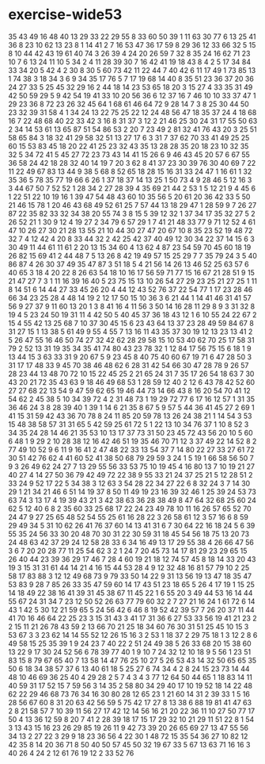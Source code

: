 # exercise-wide53
35
43
49
16
48
40
13
29
33
22
29
55
8
33
60
50
39
1
11
63
30
77
6
13
25
41
36
8
23
10
62
13
23
8
1
14
41
2
7
16
53
47
36
17
59
8
29
36
12
33
66
32
5
15
8
10
44
42
43
19
61
40
74
3
26
39
4
24
20
26
59
7
32
8
35
24
16
62
71
23
10
7
6
13
24
11
10
5
34
2
4
11
28
39
30
7
16
42
41
19
18
43
8
4
2
5
17
34
84
33
34
20
5
42
4
2
30
8
30
5
60
73
42
11
22
44
7
40
42
6
11
17
49
1
73
85
13
1
74
38
3
18
34
3
6
9
34
35
17
76
5
7
17
19
68
14
40
8
35
51
23
36
37
20
36
24
27
33
5
25
45
32
29
16
2
44
18
14
23
53
65
18
20
3
15
27
4
33
35
31
49
42
50
59
29
5
9
42
54
19
41
33
10
20
56
36
6
12
37
16
7
46
10
10
33
37
47
1
29
23
36
8
72
23
26
32
45
64
1
68
61
46
64
72
9
28
14
7
3
8
25
30
44
50
23
32
39
31
58
4
1
34
24
13
22
75
25
22
12
24
48
56
47
18
35
37
24
4
18
68
16
7
22
48
68
40
22
33
42
3
16
8
31
37
3
12
2
21
46
25
30
24
31
17
55
50
63
2
34
14
53
61
13
65
87
51
54
86
53
2
20
7
23
49
2
81
32
41
76
43
20
3
25
51
58
65
84
3
18
32
41
29
58
32
51
13
27
17
6
3
31
7
37
62
70
33
41
49
25
25
60
15
53
83
45
18
20
22
41
25
23
32
43
35
13
28
28
35
20
18
23
10
32
35
32
5
34
72
41
5
45
27
72
23
73
43
14
41
15
26
6
9
46
43
45
20
57
6
67
55
36
58
24
42
18
28
32
40
14
19
7
20
3
62
8
41
37
23
30
39
76
30
40
69
7
22
11
22
49
67
83
13
44
9
38
5
68
8
52
65
18
28
15
16
31
33
24
47
1
16
61
1
32
35
36
5
78
35
77
19
66
6
26
1
37
18
37
14
13
25
1
50
73
4
9
28
46
5
12
16
3
3
44
67
50
7
52
52
1
28
34
2
27
28
39
4
35
69
21
44
2
53
1
5
12
21
9
4
45
6
1
22
51
22
10
19
16
1
39
47
54
48
43
60
10
35
56
5
20
61
20
36
42
33
5
50
21
46
15
78
1
20
46
43
68
49
52
61
25
7
57
44
13
18
29
47
1
28
59
9
7
26
27
87
22
35
82
33
32
34
38
20
55
74
3
8
15
5
39
12
32
1
37
34
17
35
32
27
5
2
26
52
21
1
30
9
12
4
19
27
2
34
79
6
57
29
1
7
41
21
48
33
77
9
71
12
52
4
61
47
10
26
27
30
21
28
13
55
21
10
44
30
27
47
20
67
10
8
35
23
52
19
48
72
32
7
4
12
42
4
20
8
33
44
32
2
42
25
42
37
40
49
12
30
34
22
37
14
15
6
3
30
49
11
44
61
11
61
2
20
13
15
34
60
4
13
62
4
87
23
54
59
70
45
60
18
19
26
82
15
69
41
2
44
48
7
5
13
26
8
42
19
49
57
15
25
29
7
7
35
79
24
3
5
40
86
87
4
26
30
37
49
35
47
87
3
51
18
5
4
21
56
14
26
13
46
52
25
63
57
6
40
65
3
18
4
20
22
8
26
63
54
18
10
16
17
56
59
71
77
15
16
67
21
28
51
9
15
21
47
27
7
3
1
11
16
39
16
40
5
23
75
15
13
10
26
54
27
29
23
25
21
27
25
1
11
8
14
51
6
14
44
27
33
45
26
20
4
44
12
43
52
76
37
22
54
77
1
17
23
28
46
66
34
23
25
28
4
48
14
19
2
12
17
50
15
10
36
3
6
21
44
1
14
41
46
31
41
57
56
9
27
37
9
11
60
13
20
1
3
8
41
16
4
11
56
3
50
14
16
28
11
29
8
9
3
31
32
8
19
4
5
23
24
50
19
31
11
4
42
50
5
40
45
37
36
18
43
12
1
6
10
55
24
22
67
2
15
4
55
42
13
25
68
7
10
37
30
45
15
6
23
43
64
13
37
23
28
49
59
84
67
8
31
27
15
1
13
38
5
61
49
9
55
4
55
7
13
16
11
43
35
37
30
19
12
13
23
13
41
2
5
26
47
55
16
46
50
74
27
32
42
62
28
29
58
15
10
53
40
62
70
25
17
58
31
79
2
52
13
31
19
35
34
35
41
74
80
43
23
78
32
1
12
84
17
56
75
15
6
18
1
9
13
44
15
3
63
33
31
9
20
67
5
9
23
45
8
40
75
40
60
67
19
71
6
47
28
50
3
31
17
17
48
33
9
45
70
38
46
48
62
6
28
31
42
54
66
30
47
28
78
9
26
57
28
23
44
13
48
70
72
10
15
22
45
25
2
21
65
24
31
7
35
17
26
54
18
63
7
30
43
20
21
72
35
43
63
9
18
46
49
68
53
1
28
59
12
40
2
12
6
43
78
42
52
60
27
27
68
22
13
54
9
47
59
62
65
19
46
44
73
14
66
43
8
16
20
54
70
41
12
54
62
2
45
38
5
10
34
39
72
4
2
31
48
73
1
19
29
72
77
6
17
16
12
57
1
31
35
36
46
24
3
8
28
39
40
1
39
1
14
6
21
35
8
67
5
9
57
5
44
36
41
45
27
2
69
1
41
15
31
59
42
43
36
70
78
8
24
11
85
20
59
78
13
26
24
38
21
1
14
54
3
53
15
48
38
58
57
31
31
65
5
42
59
25
61
72
5
1
22
13
10
34
76
37
1
10
8
52
3
34
35
24
28
14
46
21
35
53
10
13
17
37
73
31
50
23
45
72
43
56
20
10
5
60
6
48
1
9
29
2
10
28
38
12
16
42
46
51
19
35
46
70
71
12
3
37
49
22
14
52
8
2
77
49
10
52
9
6
11
9
16
41
2
47
48
22
33
13
54
37
7
14
80
22
27
33
27
61
72
30
51
42
76
62
4
41
60
52
41
38
50
68
79
29
59
3
24
1
5
19
1
66
58
56
50
7
9
3
26
49
62
24
27
7
13
29
55
56
33
53
75
10
19
45
4
16
80
13
7
10
19
21
27
40
27
4
14
27
50
36
79
42
49
72
22
38
9
55
33
21
24
37
25
21
5
12
28
51
2
33
24
9
52
17
22
5
34
38
3
12
63
3
54
28
22
34
27
22
6
8
32
24
3
7
14
30
29
1
21
34
21
46
6
51
14
19
37
8
50
11
49
19
23
16
39
32
46
1
25
39
24
53
73
63
74
3
13
17
4
19
39
43
21
3
42
38
63
36
28
38
49
8
47
64
32
68
25
60
24
62
5
12
40
6
8
2
35
60
33
25
68
17
22
24
23
49
78
10
11
16
26
57
65
52
70
24
47
9
27
25
65
48
52
54
55
25
61
16
28
22
3
26
58
61
12
3
57
16
6
8
59
29
49
34
5
31
10
62
26
41
76
37
60
14
13
41
31
6
7
30
64
22
16
18
24
5
6
39
55
35
24
56
33
30
20
48
70
30
31
22
30
59
31
18
45
54
56
18
75
13
20
73
24
48
63
42
37
29
24
12
58
28
33
6
34
16
49
13
17
29
55
38
4
26
66
47
56
3
6
7
20
20
28
77
11
25
54
62
3
2
1
24
7
20
45
73
14
17
81
29
23
29
65
15
26
40
44
23
39
36
29
17
46
7
28
4
60
19
21
18
12
74
57
45
8
18
14
33
20
43
19
3
15
31
31
61
44
14
21
4
16
15
44
53
28
4
9
12
32
48
16
81
57
79
10
2
25
58
17
83
88
3
12
12
49
68
73
9
79
33
50
14
22
9
31
13
56
19
13
47
18
35
47
53
83
9
28
7
85
26
33
35
47
59
60
14
17
43
51
23
18
65
5
26
4
17
19
1
15
25
14
18
49
22
38
16
41
39
31
45
38
67
11
45
22
1
6
55
20
3
49
44
53
16
14
44
55
67
24
31
34
7
23
12
50
52
26
63
77
79
60
32
2
7
27
21
16
24
1
61
72
6
14
43
1
42
5
30
12
21
59
65
5
24
56
42
6
46
8
19
52
42
39
57
7
26
20
37
11
44
41
70
16
46
64
22
25
23
3
15
31
43
3
41
17
31
36
6
27
53
33
56
19
41
21
23
2
2
15
11
21
26
78
43
59
2
13
66
70
21
25
18
34
60
76
30
31
51
25
45
10
15
3
53
67
3
3
23
62
14
14
55
52
12
26
15
16
3
2
53
1
18
37
2
29
75
18
1
3
12
2
8
6
49
58
15
25
35
39
1
9
24
23
7
40
22
2
51
24
49
38
5
26
33
68
20
15
38
60
13
22
9
17
30
24
52
56
6
78
39
77
40
1
9
10
7
24
32
12
10
18
9
5
56
1
23
51
83
15
8
79
67
65
40
7
13
58
14
47
76
25
10
27
5
26
53
43
14
32
50
65
65
35
50
6
18
34
38
57
37
6
13
40
61
18
5
25
27
6
74
34
4
2
8
24
15
23
73
14
44
48
10
46
69
36
25
40
4
29
28
2
5
7
4
3
4
3
77
12
64
50
44
65
1
18
83
14
11
40
59
31
17
52
15
7
59
56
3
14
35
2
58
80
34
29
40
17
10
19
52
18
14
22
48
62
22
29
46
68
73
76
34
16
30
80
28
12
65
23
1
21
60
14
31
2
39
33
1
5
16
28
56
67
60
8
31
20
63
42
56
59
5
75
42
17
27
8
13
38
6
88
19
81
41
47
63
2
8
21
58
57
7
10
39
11
56
27
17
42
12
14
56
16
21
20
22
36
11
10
27
50
77
17
50
4
13
36
12
59
8
20
7
41
2
28
39
18
17
15
17
29
32
10
21
29
11
51
22
8
1
54
3
13
43
15
16
23
26
29
85
19
26
11
9
42
73
39
20
26
65
69
27
13
47
55
56
34
13
2
27
22
3
29
9
18
23
36
56
4
22
30
1
48
72
15
35
54
36
27
10
82
12
42
35
8
14
20
36
71
8
50
40
50
57
45
50
32
19
67
33
5
67
13
63
71
16
16
3
40
26
4
24
2
12
61
76
19
12
2
33
52
76
